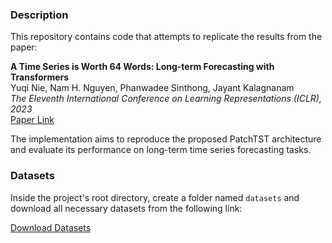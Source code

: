 ### Description
This repository contains code that attempts to replicate the results from the paper:

**A Time Series is Worth 64 Words: Long-term Forecasting with Transformers**  
Yuqi Nie, Nam H. Nguyen, Phanwadee Sinthong, Jayant Kalagnanam  
*The Eleventh International Conference on Learning Representations (ICLR), 2023*  
[Paper Link](https://openreview.net/forum?id=Jbdc0vTOcol)

The implementation aims to reproduce the proposed PatchTST architecture and evaluate its performance on long-term time series forecasting tasks.

### Datasets

Inside the project's root directory, create a folder named `datasets` and download all necessary datasets from the following link:

[Download Datasets](https://drive.google.com/uc?export=download&id=1phIAd-QenHxTPD2wC3TVVXrjdj8mQT3C)
